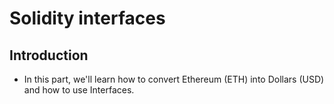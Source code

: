 # Solidity interfaces

## Introduction
- In this part, we'll learn how to convert Ethereum (ETH) into Dollars (USD) and how to use Interfaces.

##
